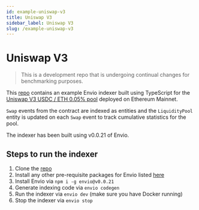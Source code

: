 ```yaml
---
id: example-uniswap-v3
title: Uniswap V3
sidebar_label: Uniswap V3
slug: /example-uniswap-v3
---
```


# Uniswap V3

> This is a development repo that is undergoing continual changes for benchmarking purposes.

This [repo](https://github.com/enviodev/uniV3-swaps) contains an example Envio indexer built using TypeScript for the [Uniswap V3 USDC / ETH
0.05% pool](https://etherscan.io/address/0x88e6a0c2ddd26feeb64f039a2c41296fcb3f5640) deployed on Ethereum Mainnet.

`Swap` events from the contract are indexed as entities and the `LiquidityPool` entity is updated on each `Swap` event to track cumulative statistics for the pool.

The indexer has been built using v0.0.21 of Envio.

## Steps to run the indexer

1. Clone the [repo](https://github.com/enviodev/uniV3-swaps)
1. Install any other pre-requisite packages for Envio listed [here](https://docs.envio.dev/docs/installation#prerequisites)
1. Install Envio via `npm i -g envio@v0.0.21`
1. Generate indexing code via `envio codegen`
1. Run the indexer via `envio dev` (make sure you have Docker running)
1. Stop the indexer via `envio stop`

